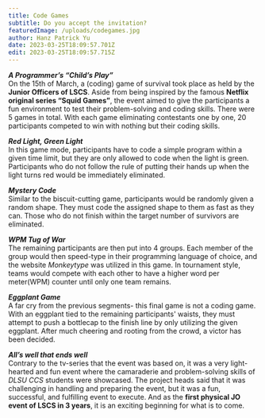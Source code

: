 ```yaml
---
title: Code Games
subtitle: Do you accept the invitation?
featuredImage: /uploads/codegames.jpg
author: Hanz Patrick Yu
date: 2023-03-25T18:09:57.701Z
edit: 2023-03-25T18:09:57.715Z
---
```

<!--StartFragment-->

***A Programmer’s “Child’s Play”***\
On the 15th of March, a (coding) game of survival took place as held by the **Junior Officers of LSCS**. Aside from being inspired by the famous **Netflix original series “Squid Games”**, the event aimed to give the participants a fun environment to test their problem-solving and coding skills. There were 5 games in total. With each game eliminating contestants one by one, 20 participants competed to win with nothing but their coding skills.

***Red Light, Green Light***\
In this game mode, participants have to code a simple program within a given time limit, but they are only allowed to code when the light is green. Participants who do not follow the rule of putting their hands up when the light turns red would be immediately eliminated.

***Mystery Code***\
Similar to the biscuit-cutting game, participants would be randomly given a random shape. They must code the assigned shape to them as fast as they can. Those who do not finish within the target number of survivors are eliminated.

***WPM Tug of War***\
The remaining participants are then put into 4 groups. Each member of the group would then speed-type in their programming language of choice, and the website *Monkeytype* was utilized in this game. In tournament style, teams would compete with each other to have a higher word per meter(WPM) counter until only one team remains.

***Eggplant Game***\
A far cry from the previous segments- this final game is not a coding game. With an eggplant tied to the remaining participants' waists, they must attempt to push a bottlecap to the finish line by only utilizing the given eggplant. After much cheering and rooting from the crowd, a victor has been decided.

***All’s well that ends well***\
Contrary to the tv-series that the event was based on, it was a very light-hearted and fun event where the camaraderie and problem-solving skills of *DLSU CCS* students were showcased. The project heads said that it was challenging in handling and preparing the event, but it was a fun, successful, and fulfilling event to execute. And as the **first physical JO event of LSCS in 3 years**, it is an exciting beginning for what is to come.



<!--EndFragment-->